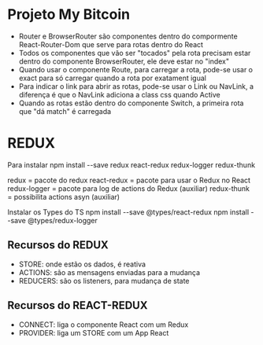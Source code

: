 # Projeto My Bitcoin
- Router e BrowserRouter são componentes dentro do compormente React-Router-Dom que serve para rotas dentro do React
- Todos os componentes que vão ser "tocados" pela rota precisam estar dentro do componente BrowserRouter, ele deve estar no "index"
- Quando usar o componente Route, para carregar a rota, pode-se usar o exact para só carregar quando a rota por exatament igual
- Para indicar o link para abrir as rotas, pode-se usar o Link ou NavLink, a diferença é que o NavLink adiciona a class css quando Active
- Quando as rotas estão dentro do componente Switch, a primeira rota que "dá match" é carregada

# REDUX
Para instalar
npm install --save redux react-redux redux-logger redux-thunk

redux = pacote do redux
react-redux = pacote para usar o Redux no React
redux-logger = pacote para log de actions do Redux (auxiliar)
redux-thunk = possibilita actions asyn (auxiliar)

Instalar os Types do TS
npm install --save @types/react-redux
npm install --save @types/redux-logger

## Recursos do REDUX
- STORE: onde estão os dados, é reativa
- ACTIONS: são as mensagens enviadas para a mudança
- REDUCERS: são os listeners, para mudança de state

## Recursos do REACT-REDUX
- CONNECT: liga o componente React com um Redux
- PROVIDER: liga um STORE com um App React